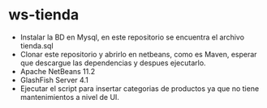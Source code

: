 # ws-tienda
* Instalar la BD en Mysql, en este repositorio se encuentra el archivo tienda.sql
* Clonar este repositorio y abrirlo en netbeans, como es Maven, esperar que descargue las dependencias y despues ejecutarlo.
* Apache NetBeans 11.2
* GlashFish Server 4.1
* Ejecutar el script para insertar categorias de productos ya que no tiene mantenimientos a nivel de UI.
